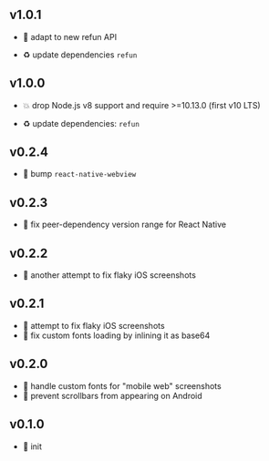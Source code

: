 ## v1.0.1

* 🐞 adapt to new refun API

* ♻️ update dependencies `refun`

## v1.0.0

* 💥 drop Node.js v8 support and require >=10.13.0 (first v10 LTS)

* ♻️ update dependencies: `refun`

## v0.2.4

* 🐞 bump `react-native-webview`

## v0.2.3

* 🐞 fix peer-dependency version range for React Native

## v0.2.2

* 🐞 another attempt to fix flaky iOS screenshots

## v0.2.1

* 🐞 attempt to fix flaky iOS screenshots
* 🐞 fix custom fonts loading by inlining it as base64

## v0.2.0

* 🌱 handle custom fonts for "mobile web" screenshots
* 🐞 prevent scrollbars from appearing on Android

## v0.1.0

* 🐣 init
